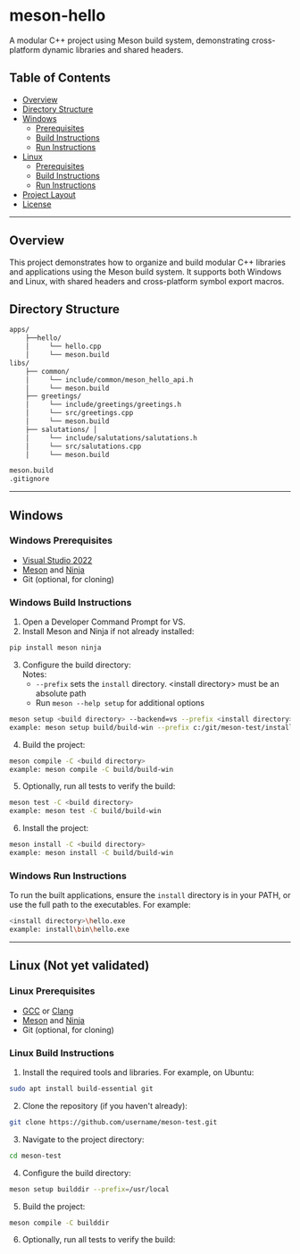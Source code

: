 ﻿# meson-hello

A modular C++ project using Meson build system, demonstrating cross-platform dynamic libraries and shared headers.

## Table of Contents

- [Overview](#overview)
- [Directory Structure](#directory-structure)
- [Windows](#windows)
  - [Prerequisites](#windows-prerequisites)
  - [Build Instructions](#windows-build-instructions)
  - [Run Instructions](#windows-run-instructions)
- [Linux](#linux)
  - [Prerequisites](#linux-prerequisites)
  - [Build Instructions](#linux-build-instructions)
  - [Run Instructions](#linux-run-instructions)
- [Project Layout](#project-layout)
- [License](#license)

---

## Overview

This project demonstrates how to organize and build modular C++ libraries and applications using the Meson build system. It supports both Windows and Linux, with shared headers and cross-platform symbol export macros.

## Directory Structure

```sh
apps/ 
	├──hello/ 
	│     └── hello.cpp 
	│     └── meson.build
libs/ 
	├── common/ 
	│     └── include/common/meson_hello_api.h
	│     └── meson.build
	├── greetings/ 
	│     └── include/greetings/greetings.h 
	│     └── src/greetings.cpp
	│     └── meson.build
	├── salutations/ │     
	│     └── include/salutations/salutations.h 
	│     └── src/salutations.cpp 
	│     └── meson.build

meson.build
.gitignore
```

---

## Windows

### Windows Prerequisites

- [Visual Studio 2022](https://visualstudio.microsoft.com/)
- [Meson](https://mesonbuild.com/) and [Ninja](https://ninja-build.org/)
- Git (optional, for cloning)

### Windows Build Instructions

1. Open a Developer Command Prompt for VS.
2. Install Meson and Ninja if not already installed:

```sh
pip install meson ninja
```

3. Configure the build directory:<br>
	Notes:
	- `--prefix` sets the `install` directory. \<install directory\> must be an absolute path
	- Run `meson --help setup` for additional options <br>

```sh
meson setup <build directory> --backend=vs --prefix <install directory>
example: meson setup build/build-win --prefix c:/git/meson-test/install/bin
```

4. Build the project:

```sh
meson compile -C <build directory>
example: meson compile -C build/build-win
```

5. Optionally, run all tests to verify the build:

```sh
meson test -C <build directory>
example: meson test -C build/build-win
```

6. Install the project:

```sh
meson install -C <build directory>
example: meson install -C build/build-win
```

### Windows Run Instructions

To run the built applications, ensure the `install` directory is in your PATH, or use the full path to the executables. For example:

```sh
<install directory>\hello.exe
example: install\bin\hello.exe
```

---

## Linux (Not yet validated)

### Linux Prerequisites

- [GCC](https://gcc.gnu.org/) or [Clang](https://clang.llvm.org/)
- [Meson](https://mesonbuild.com/) and [Ninja](https://ninja-build.org/)
- Git (optional, for cloning)

### Linux Build Instructions

1. Install the required tools and libraries. For example, on Ubuntu:

```sh
sudo apt install build-essential git
```

2. Clone the repository (if you haven't already):

```sh
git clone https://github.com/username/meson-test.git
```

3. Navigate to the project directory:

```sh
cd meson-test
```

4. Configure the build directory:

```sh
meson setup builddir --prefix=/usr/local
```

5. Build the project:

```sh
meson compile -C builddir
```

6. Optionally, run all tests to verify the build:

